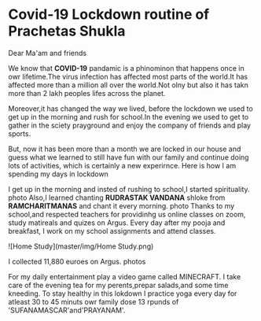 # Covid-19 Lockdown routine of Prachetas Shukla

Dear Ma'am and friends

We know that **COVID-19** pandamic is a phinominon that happens once in owr lifetime.The virus infection has affected most parts of the world.It has affected more than a million all over the world.Not olny but also it has takn more than 2 lakh peoples lifes across the planet.

Moreover,it has changed the way we lived, before the lockdown we used to get up in the morning and rush for school.In the evening we used to get to gather in the sciety prayground and enjoy the company of friends and play sports.

But, now it has been more than a month we are locked in our house and guess what we learned to still have fun with our family and continue doing lots of activities, which is certainly a new experirnce. Here is how I am spending my days in lockdown

I get up in the morning and insted of rushing to school,I started spirituality.
photo
Also,I learned chanting **RUDRASTAK VANDANA** shloke from **RAMCHARITMANAS** and chant it every morning.
photo
Thanks to my school,and respected teachers for providinhg us online classes on zoom, study matireals and quizes on Argus. Every day after my pooja and breakfast, I work on my school assignments and attend classes.

![Home Study](master/img/Home Study.png)

I collected 11,880 euroes on Argus.
photos

For my daily entertainment play a video game called MINECRAFT.
I take care of the evening tea for my perents,prepar salads,and some time kneeding.
To stay healthy in this lokdown I practice yoga every day for atleast 30 to 45 minuts owr family dose 13 rpunds of 'SUFANAMASCAR'and'PRAYANAM'.
